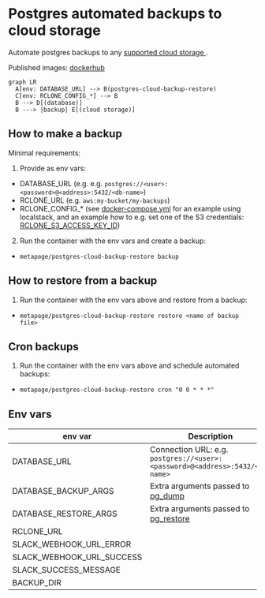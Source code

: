 # Postgres automated backups to cloud storage

Automate postgres backups to any [supported cloud storage ](https://rclone.org/#providers).

Published images: [dockerhub](https://hub.docker.com/repository/docker/metapage/postgres-cloud-backup-restore)

```mermaid
graph LR
  A[env: DATABASE_URL] --> B(postgres-cloud-backup-restore)
  C[env: RCLONE_CONFIG_*] --> B
  B --> D[(database)]
  B ---> |backup| E[(cloud storage)]
```

## How to make a backup

Minimal requirements:

1. Provide as env vars:
  - DATABASE_URL (e.g. e.g. `postgres://<user>:<password>@<address>:5432/<db-name>`)
  - RCLONE_URL (e.g. `aws:my-bucket/my-backups`)
  - RCLONE_CONFIG_* (see [docker-compose.yml](./docker-compose.yml) for an example using localstack, and an example how to e.g. set one of the S3 credentials: [RCLONE_S3_ACCESS_KEY_ID](https://rclone.org/s3/#s3-access-key-id ))
2. Run the container with the env vars and create a backup:
  - ```
    metapage/postgres-cloud-backup-restore backup
    ```

## How to restore from a backup

1. Run the container with the env vars above and restore from a backup:
  - ```
    metapage/postgres-cloud-backup-restore restore <name of backup file>
    ```


## Cron backups

1. Run the container with the env vars above and schedule automated backups:
  - ```
    metapage/postgres-cloud-backup-restore cron "0 0 * * *"
    ```


## Env vars

| env var      | Description |
| ----------- | ----------- |
| DATABASE_URL      | Connection URL: e.g. `postgres://<user>:<password>@<address>:5432/<db-name>` |
| DATABASE_BACKUP_ARGS   | Extra arguments passed to [pg_dump](https://www.postgresql.org/docs/14/app-pgdump.html) |
| DATABASE_RESTORE_ARGS   | Extra arguments passed to [pg_restore](https://www.postgresql.org/docs/14/app-pgrestore.html) |
| RCLONE_URL   | |
| SLACK_WEBHOOK_URL_ERROR   | |
| SLACK_WEBHOOK_URL_SUCCESS   | |
| SLACK_SUCCESS_MESSAGE   | |
| BACKUP_DIR   | |

